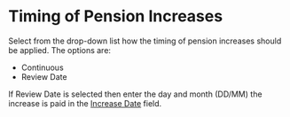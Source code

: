 # Timing of Pension Increases

Select from the drop-down list how the timing of pension increases
should be applied. The options are:

-   Continuous
-   Review Date

If Review Date is selected then enter the day and month (DD/MM) the
increase is paid in the [Increase Date](bases+incdat.md) field.
